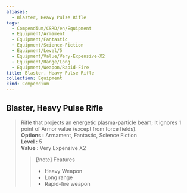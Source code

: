```yaml
---
aliases:
  - Blaster, Heavy Pulse Rifle
tags:
  - Compendium/CSRD/en/Equipment
  - Equipment/Armament
  - Equipment/Fantastic
  - Equipment/Science-Fiction
  - Equipment/Level/5
  - Equipment/Value/Very-Expensive-X2
  - Equipment/Range/Long
  - Equipment/Weapon/Rapid-Fire
title: Blaster, Heavy Pulse Rifle
collection: Equipment
kind: Compendium
---
```

## Blaster, Heavy Pulse Rifle  
  
>Rifle that projects an energetic plasma-particle beam; It ignores 1 point of Armor value (except from force fields).  
> **Options :** Armament, Fantastic, Science Fiction  
> **Level :** 5  
> **Value :** Very Expensive X2  
>>[!note] Features  
>> - Heavy Weapon  
>> - Long range  
>> - Rapid-fire weapon